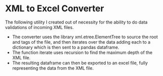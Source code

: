 # XML to Excel Converter

The following utility I created out of necessity for the ability to do data validations of incoming XML files.
- The converter uses the library xml.etree.ElementTree to source the root and tags of the file, and then iterates over the data adding each to a dictionary which is then sent to a pandas dataframe.
- The function iterate uses recursion to find the maximum depth of the XML file.
- The resulting dataframe can then be exported to an excel file, fully representing the data from the XML file.
